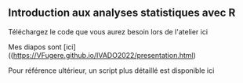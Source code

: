 ## Introduction aux analyses statistiques avec R

Téléchargez le code que vous aurez besoin lors de l'atelier ici

Mes diapos sont [ici]((https://VFugere.github.io/IVADO2022/presentation.html)

Pour référence ultérieur, un script plus détaillé est disponible ici
